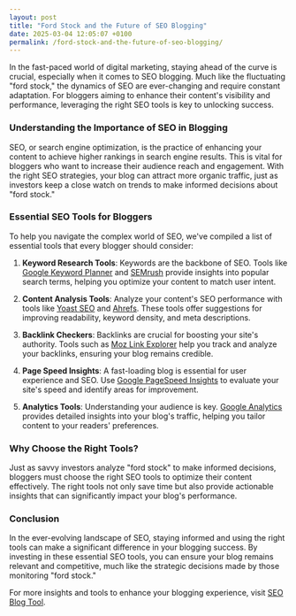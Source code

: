 ```yaml
---
layout: post
title: "Ford Stock and the Future of SEO Blogging"
date: 2025-03-04 12:05:07 +0100
permalink: /ford-stock-and-the-future-of-seo-blogging/
---
```



In the fast-paced world of digital marketing, staying ahead of the curve is crucial, especially when it comes to SEO blogging. Much like the fluctuating "ford stock," the dynamics of SEO are ever-changing and require constant adaptation. For bloggers aiming to enhance their content's visibility and performance, leveraging the right SEO tools is key to unlocking success.

### Understanding the Importance of SEO in Blogging

SEO, or search engine optimization, is the practice of enhancing your content to achieve higher rankings in search engine results. This is vital for bloggers who want to increase their audience reach and engagement. With the right SEO strategies, your blog can attract more organic traffic, just as investors keep a close watch on trends to make informed decisions about "ford stock."

### Essential SEO Tools for Bloggers

To help you navigate the complex world of SEO, we've compiled a list of essential tools that every blogger should consider:

1. **Keyword Research Tools**: Keywords are the backbone of SEO. Tools like [Google Keyword Planner](https://ads.google.com/home/tools/keyword-planner/) and [SEMrush](https://www.semrush.com/) provide insights into popular search terms, helping you optimize your content to match user intent.

2. **Content Analysis Tools**: Analyze your content's SEO performance with tools like [Yoast SEO](https://yoast.com/wordpress/plugins/seo/) and [Ahrefs](https://ahrefs.com/). These tools offer suggestions for improving readability, keyword density, and meta descriptions.

3. **Backlink Checkers**: Backlinks are crucial for boosting your site's authority. Tools such as [Moz Link Explorer](https://moz.com/link-explorer) help you track and analyze your backlinks, ensuring your blog remains credible.

4. **Page Speed Insights**: A fast-loading blog is essential for user experience and SEO. Use [Google PageSpeed Insights](https://developers.google.com/speed/pagespeed/insights/) to evaluate your site's speed and identify areas for improvement.

5. **Analytics Tools**: Understanding your audience is key. [Google Analytics](https://analytics.google.com/) provides detailed insights into your blog's traffic, helping you tailor content to your readers' preferences.

### Why Choose the Right Tools?

Just as savvy investors analyze "ford stock" to make informed decisions, bloggers must choose the right SEO tools to optimize their content effectively. The right tools not only save time but also provide actionable insights that can significantly impact your blog's performance.

### Conclusion

In the ever-evolving landscape of SEO, staying informed and using the right tools can make a significant difference in your blogging success. By investing in these essential SEO tools, you can ensure your blog remains relevant and competitive, much like the strategic decisions made by those monitoring "ford stock."

For more insights and tools to enhance your blogging experience, visit [SEO Blog Tool](https://seoblogtool.com/).
